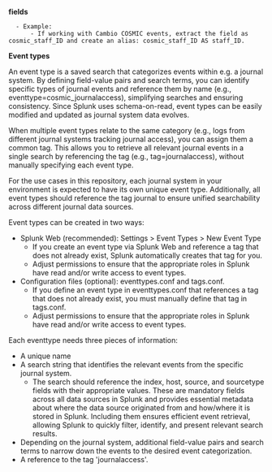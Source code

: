 
**fields**

      - Example:
          - If working with Cambio COSMIC events, extract the field as cosmic_staff_ID and create an alias: cosmic_staff_ID AS staff_ID.

**Event types**

An event type is a saved search that categorizes events within e.g. a journal system. By defining field-value pairs and search terms, you can identify specific types of journal events and reference them by name (e.g., eventtype=cosmic_journalaccess), simplifying searches and ensuring consistency. Since Splunk uses schema-on-read, event types can be easily modified and updated as journal system data evolves.

When multiple event types relate to the same category (e.g., logs from different journal systems tracking journal access), you can assign them a common tag. This allows you to retrieve all relevant journal events in a single search by referencing the tag (e.g., tag=journalaccess), without manually specifying each event type.

For the use cases in this repository, each journal system in your environment is expected to have its own unique event type. Additionally, all event types should reference the tag journal to ensure unified searchability across different journal data sources.

Event types can be created in two ways:
- Splunk Web (recommended): Settings > Event Types > New Event Type
  - If you create an event type via Splunk Web and reference a tag that does not already exist, Splunk automatically creates that tag for you.
  - Adjust permissions to ensure that the appropriate roles in Splunk have read and/or write access to event types.
- Configuration files (optional): eventtypes.conf and tags.conf.
  - If you define an event type in eventtypes.conf that references a tag that does not already exist, you must manually define that tag in tags.conf.
  - Adjust permissions to ensure that the appropriate roles in Splunk have read and/or write access to event types.
        
Each eventtype needs three pieces of information:
- A unique name
- A search string that identifies the relevant events from the specific journal system.
    - The search should reference the index, host, source, and sourcetype fields with their appropriate values. These are mandatory fields across all       data sources in Splunk and provides essential metadata about where the data source originated from and how/where it is stored in Splunk.              Including them ensures efficient event retrieval, allowing Splunk to quickly filter, identify, and present relevant search results.
- Depending on the journal system, additional field-value pairs and search terms to narrow down the events to the desired event categorization.
- A reference to the tag 'journalaccess'.


